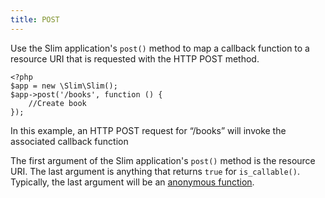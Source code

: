 ```yaml
---
title: POST
---
```

Use the Slim application's `post()` method to map a callback function to a resource URI that is requested with
the HTTP POST method.

    <?php
    $app = new \Slim\Slim();
    $app->post('/books', function () {
        //Create book
    });

In this example, an HTTP POST request for “/books” will invoke the associated callback function

The first argument of the Slim application's `post()` method is the resource URI. The last argument is anything that
returns `true` for `is_callable()`. Typically, the last argument will be an [anonymous function][anon-func].

[anon-func]: http://php.net/manual/en/functions.anonymous.php
